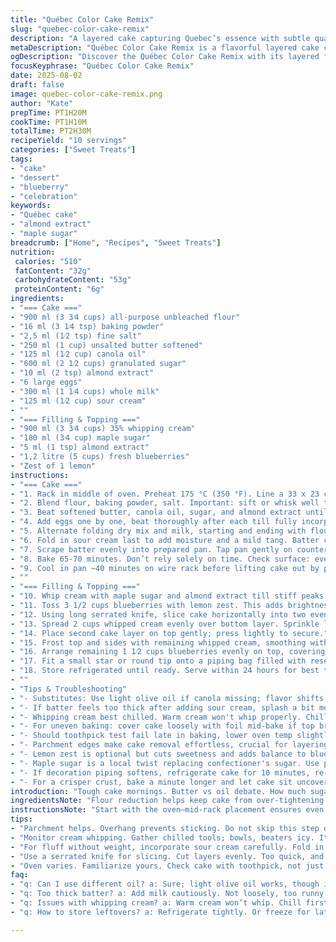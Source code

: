 ```yaml
---
title: "Québec Color Cake Remix"
slug: "quebec-color-cake-remix"
description: "A layered cake capturing Quebec’s essence with subtle quantity adjustments. Flour is trimmed, sugar eased back; swapping butter for a mix of butter and canola oil to boost moisture and yield a lighter crumb. Vanilla swapped with almond extract for a nuanced note. Sour cream introduced for tang and richness. Fresh blueberries remain, but a twist: some mixed with lemon zest to cut sweetness. Whipping cream sweetened with maple sugar instead of powdered sugar, ties in local flavor. Technique and timing adjusted to prioritize visual cues. The flag detail done with a firmer piped cream, ensuring defined shapes. Oven temps fine-tuned. A tactile approach to layers, texture, and taste, made practical for a busy kitchen."
metaDescription: "Québec Color Cake Remix is a flavorful layered cake capturing local essence with blueberry, almond, and maple notes."
ogDescription: "Discover the Québec Color Cake Remix with its layered flavor profile. A mix of blueberries and almond for a unique twist on a classic."
focusKeyphrase: "Québec Color Cake Remix"
date: 2025-08-02
draft: false
image: quebec-color-cake-remix.png
author: "Kate"
prepTime: PT1H20M
cookTime: PT1H10M
totalTime: PT2H30M
recipeYield: "10 servings"
categories: ["Sweet Treats"]
tags:
- "cake"
- "dessert"
- "blueberry"
- "celebration"
keywords:
- "Québec cake"
- "almond extract"
- "maple sugar"
breadcrumb: ["Home", "Recipes", "Sweet Treats"]
nutrition: 
 calories: "510"
 fatContent: "32g"
 carbohydrateContent: "53g"
 proteinContent: "6g"
ingredients:
- "=== Cake ==="
- "900 ml (3 3⁄4 cups) all-purpose unbleached flour"
- "16 ml (3 1⁄4 tsp) baking powder"
- "2,5 ml (1⁄2 tsp) fine salt"
- "250 ml (1 cup) unsalted butter softened"
- "125 ml (1⁄2 cup) canola oil"
- "600 ml (2 1⁄2 cups) granulated sugar"
- "10 ml (2 tsp) almond extract"
- "6 large eggs"
- "300 ml (1 1⁄4 cups) whole milk"
- "125 ml (1⁄2 cup) sour cream"
- ""
- "=== Filling & Topping ==="
- "900 ml (3 3⁄4 cups) 35% whipping cream"
- "180 ml (3⁄4 cup) maple sugar"
- "5 ml (1 tsp) almond extract"
- "1,2 litre (5 cups) fresh blueberries"
- "Zest of 1 lemon"
instructions:
- "=== Cake ==="
- "1. Rack in middle of oven. Preheat 175 °C (350 °F). Line a 33 x 23 cm (13 x 9 inch) rectangular pan with parchment loosely over two sides for easy cake lift. Butter other two sides well."
- "2. Blend flour, baking powder, salt. Important: sift or whisk well to avoid dense spots. Set aside."
- "3. Beat softened butter, canola oil, sugar, and almond extract until creamy and pale, about 3 minutes on medium-high speed. Look for a texture like smooth frosting, not gritty sugar crystals."
- "4. Add eggs one by one, beat thoroughly after each till fully incorporated. Mixture should fluff slightly but not curdle. If it does, lower speed and add a spoonful of flour."
- "5. Alternate folding dry mix and milk, starting and ending with flour. Fold gently using a rubber spatula or low mixer speed. Overmixing tightens gluten, toughening crumb."
- "6. Fold in sour cream last to add moisture and a mild tang. Batter consistency should be thick but spreadable; use spatula to test—it falls slowly, holds shape briefly."
- "7. Scrape batter evenly into prepared pan. Tap pan gently on counter to release air bubbles."
- "8. Bake 65-70 minutes. Don’t rely solely on time. Check surface: even golden brown; edges slightly pulling away from pan; toothpick inserted near center clean or with dry crumbs. If wet batter clings, bake longer. Oven varies; know your oven’s hot spots."
- "9. Cool in pan ~40 minutes on wire rack before lifting cake out by parchment edges. Cool completely before slicing."
- ""
- "=== Filling & Topping ==="
- "10. Whip cream with maple sugar and almond extract till stiff peaks hold shape, not grainy or over-beaten into butter. Keep some aside (about 1 1/2 cups) for decorating details."
- "11. Toss 3 1/2 cups blueberries with lemon zest. This adds brightness, cuts sweetness, prevents flavor monotony."
- "12. Using long serrated knife, slice cake horizontally into two even layers. To avoid tearing, steady cake with one hand as you cut slowly with a sawing motion."
- "13. Spread 2 cups whipped cream evenly over bottom layer. Sprinkle lemon-zested blueberries atop cream for even coverage but not piled high; helps layers stay stable."
- "14. Place second cake layer on top gently; press lightly to secure."
- "15. Frost top and sides with remaining whipped cream, smoothing with an offset spatula for an even surface. Chill if cream softens too much."
- "16. Arrange remaining 1 1⁄2 cups blueberries evenly on top, covering all cream."
- "17. Fit a small star or round tip onto a piping bag filled with reserved stiff cream. Pipe Quebec flag: draw vertical center cross, then horizontal bar crossing it to form a plus sign. Use tight, small rosettes closely placed. Add fleur-de-lis shapes in corners by overlapping small shell or leaf patterns. Keep hands steady; cream must be firm or decorations slump."
- "18. Store refrigerated until ready. Serve within 24 hours for best texture (cream freshness, blueberry juice absorption)."
- ""
- "Tips & Troubleshooting"
- "- Substitutes: Use light olive oil if canola missing; flavor shifts slightly but moist crumb maintained. Sour cream can be swapped with full-fat Greek yogurt."
- "- If batter feels too thick after adding sour cream, splash a bit more milk but proceed cautiously to avoid runny batter."
- "- Whipping cream best chilled. Warm cream won't whip properly. Chill bowl and beaters for fastest peaks."
- "- For uneven baking: cover cake loosely with foil mid-bake if top browns faster than center."
- "- Should toothpick test fail late in baking, lower oven temp slightly and extend time. Avoid open door frequently; causes fall."
- "- Parchment edges make cake removal effortless, crucial for layering without breakage."
- "- Lemon zest is optional but cuts sweetness and adds balance to blueberry’s earthy sweetness."
- "- Maple sugar is a local twist replacing confectioner's sugar. Use powdered sugar if unavailable; sweetness slightly different."
- "- If decoration piping softens, refrigerate cake for 10 minutes, re-pipe as needed before serving."
- "- For a crisper crust, bake a minute longer and let cake sit uncovered after removal."
introduction: "Tough cake mornings. Butter vs oil debate. How much sugar to keep that noticeable but not sticky cling? Swapping half butter for canola oil lightens density without sacrificing flavor—moist crumbs that keep well. Almond extract over vanilla—more intriguing, subtle nutty note. Sour cream sneaks in richness and tender crumb, breaks monotony of milk alone. Timing? Don’t trust the clock, smell the aroma, watch the edges curl back, test the toothpick. Blueberries not just slapped on; some zested with lemon to brighten heavy sweetness. Maple sugar for whip cream ties a regional thread—an earthy sweetness, more complex than plain powdered sugar. Layered layers sliced with precision, piped flag done with patience. Texture dabble, taste twist. This cake’s a canvas, not just a dessert."
ingredientsNote: "Flour reduction helps keep cake from over-tightening as heaviness builds with sour cream and oil addition. Combining butter and oil balances flavor and moisture—pure oils alone yield a flat crumb, butter alone can dry out quicker. Baking powder increased slightly to handle added dairy. Almond extract swaps vanilla to freshen profile—vanilla can fade, almond remains distinct. Sour cream’s fat content softens crumb, adds subtle tang—a texture savior. Maple sugar for cream sweetens with a caramel note, less cloying than classic powdered sugar, a nod to Quebec heritage. Fresh blueberries key—choose plump, firm berries. Lemon zest interplay refreshes palate—an often overlooked citrus lift. Using chilled cream bowls and beaters critical for stiff peaks; impure fat or warmth kills whip potential. Always measure liquids and fats accurately, or crumb fails. Parchment strategy: letting it hang over pan edges prevents missing that perfect cake removal moment that ruins presentation."
instructionsNote: "Start with the oven—mid-rack placement ensures even heat distribution. Prepping the pan is crucial; parchment overhang saves cake during unmolding—don’t skip or shortcut with just butter spray or flour dust; that risks sticking and broken edges. Creaming butter/oil/sugar—watch texture, no gritty sugar grains. Add eggs one at a time; rushing can yield curdled batter. Folding dry ingredients alternated with milk prevents gluten overdevelopment—gentle strokes avoid rubbery texture. Sour cream last, folded in to keep batter airy yet creamy. Watch batter viscosity—it should flow slowly off spatula but hold shape. Baking time it approximate—look for crackly golden crust and toothpick test. Cooling must not be rushed; hot cake will crumble when sliced. Whipping cream: stiff peaks by feel are better than timing; overbeating leads to butter formation. Reserve some cream for piping; temperature affects pipeability. Layering: careful horizontal slice with serrated knife, steady hand. Lemon zest blueberries scattered prevents sogginess in cream layer. Final piped flag requires steady wrist, firm cream for detail; chill cake before piping to hold shapes. Store chilled; avoid sogginess by serving within a day."
tips:
- "Parchment helps. Overhang prevents sticking. Do not skip this step or face crumbled layers. Grease must be thorough."
- "Monitor cream whipping. Gather chilled tools; bowls, beaters icy. It matters. Overbeat into butter. Stops when peaks hold."
- "For fluff without weight, incorporate sour cream carefully. Fold in. Don't mix too much or you might tighten the crumb."
- "Use a serrated knife for slicing. Cut layers evenly. Too quick, and you risk tearing; steady hands matter."
- "Oven varies. Familiarize yours. Check cake with toothpick, not just by time. Look for color change, edges pulling."
faq:
- "q: Can I use different oil? a: Sure; light olive oil works, though it shifts flavor slightly. Keep balance in mind."
- "q: Too thick batter? a: Add milk cautiously. Not loosely, too runny. Avoid drastic changes. Testing consistency is key."
- "q: Issues with whipping cream? a: Warm cream won’t whip. Chill first. Use cold tools for best results. Warmth ruins."
- "q: How to store leftovers? a: Refrigerate tightly. Or freeze for later. But freshness fades. Best within a day."

---
```

